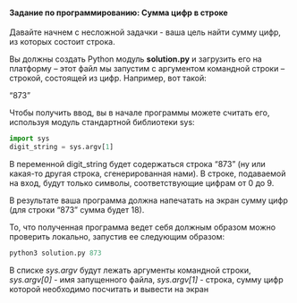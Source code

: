 #### Задание по программированию: Сумма цифр в строке ####

Давайте начнем с несложной задачки - ваша цель найти сумму цифр, из которых состоит строка.

Вы должны создать Python модуль **solution.py** и загрузить его на платформу – этот файл мы запустим с аргументом командной строки – строкой, состоящей из цифр. Например, вот такой:

“873”

Чтобы получить ввод, вы в начале программы можете считать его, используя модуль стандартной библиотеки sys:

```python
import sys
digit_string = sys.argv[1]
```
В переменной digit_string будет содержаться строка “873” (ну или какая-то другая строка, сгенерированная нами). В строке, подаваемой на вход, будут только символы, соответствующие цифрам от 0 до 9.

В результате ваша программа должна напечатать на экран сумму цифр (для строки “873” сумма будет 18).

То, что полученная программа ведет себя должным образом можно проверить локально, запустив ее следующим образом:
```python
python3 solution.py 873
```

В списке *sys.argv* будут лежать аргументы командной строки, *sys.argv[0]* - имя запущенного файла, *sys.argv[1]* - строка, сумму цифр которой необходимо посчитать и вывести на экран
